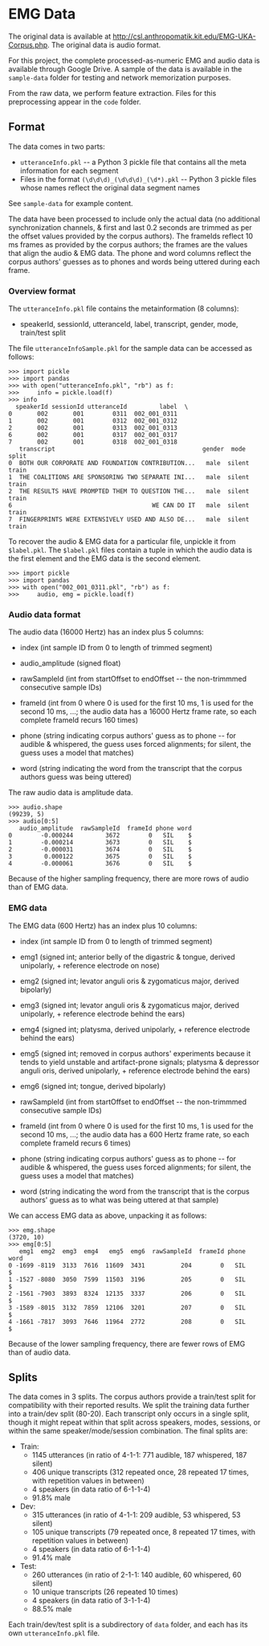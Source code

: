 EMG Data
========

The original data is available at http://csl.anthropomatik.kit.edu/EMG-UKA-Corpus.php. The original data is audio format.

For this project, the complete processed-as-numeric EMG and audio data is available through Google Drive. A sample of the data is available in the `sample-data` folder for testing and network memorization purposes.

From the raw data, we perform feature extraction.  Files for this preprocessing appear in the `code` folder.

Format
------

The data comes in two parts:
* `utteranceInfo.pkl` -- a Python 3 pickle file that contains all the meta information for each segment
* Files in the format `(\d\d\d)_(\d\d\d)_(\d*).pkl` -- Python 3 pickle files whose names reflect the original data segment names

See `sample-data` for example content.

The data have been processed to include only
the actual data (no additional synchronization
channels, & first and last 0.2 seconds are trimmed as 
per the offset values provided by the corpus 
authors).  The frameIds reflect 10 ms frames
as provided by the corpus authors; the frames are
the values that align the audio & EMG data.
The phone and word columns reflect the corpus authors' guesses as to phones and words being uttered during 
each frame.

### Overview format
The `utteranceInfo.pkl` file contains the metainformation (8 columns):
* speakerId, sessionId, utteranceId, label, transcript, gender, mode, train/test split

The file `utteranceInfoSample.pkl` for the sample data can be accessed as follows:

    >>> import pickle
    >>> import pandas
    >>> with open("utteranceInfo.pkl", "rb") as f:
    >>>     info = pickle.load(f)
    >>> info
	  speakerId sessionId utteranceId         label  \
	0       002       001        0311  002_001_0311   
	1       002       001        0312  002_001_0312   
	2       002       001        0313  002_001_0313   
	6       002       001        0317  002_001_0317   
	7       002       001        0318  002_001_0318   
       transcript                                         gender  mode   split  
	0  BOTH OUR CORPORATE AND FOUNDATION CONTRIBUTION...   male  silent  train  
	1  THE COALITIONS ARE SPONSORING TWO SEPARATE INI...   male  silent  train  
	2  THE RESULTS HAVE PROMPTED THEM TO QUESTION THE...   male  silent  train  
	6                                       WE CAN DO IT   male  silent  train  
	7  FINGERPRINTS WERE EXTENSIVELY USED AND ALSO DE...   male  silent  train
		
To recover the audio & EMG data for 
a particular file, unpickle it from `$label.pkl`.
The `$label.pkl` files contain a tuple in which 
the audio data is the first element and 
the EMG data is the second element.

    >>> import pickle
    >>> import pandas
    >>> with open("002_001_0311.pkl", "rb") as f:
    >>>     audio, emg = pickle.load(f)


### Audio data format
The audio data (16000 Hertz) has an index plus 5 columns:

* index (int sample ID from 0 to length of trimmed segment)

* audio_amplitude (signed float)

* rawSampleId (int from startOffset to endOffset -- the
			non-trimmmed consecutive sample IDs)

* frameId (int from 0 where 0 is used for the first 10 ms, 
		 1 is used for the second 10 ms, ...;
		 the audio data has a 16000 Hertz frame rate, so
		 each complete frameId recurs 160 times)
		 
* phone (string indicating corpus authors' guess as to 
	   phone -- for audible & whispered, the guess uses
	   forced alignments; for silent, the guess uses a 
	   model that matches)
	   
* word (string indicating the word from the transcript
	  that the corpus authors guess was being uttered)

The raw audio data is amplitude data.

    >>> audio.shape
    (99239, 5)
    >>> audio[0:5]
       audio_amplitude  rawSampleId  frameId phone word
    0        -0.000244         3672        0   SIL    $
    1        -0.000214         3673        0   SIL    $
    2        -0.000031         3674        0   SIL    $
    3         0.000122         3675        0   SIL    $
    4        -0.000061         3676        0   SIL    $

Because of the higher sampling frequency, there are more rows of audio than of EMG data.
		  
### EMG data

The EMG data (600 Hertz) has an index plus 10 columns:

* index (int sample ID from 0 to length of trimmed segment)

* emg1 (signed int; anterior belly of the digastric & tongue,
		derived unipolarly,
		+ reference electrode on nose)
		
* emg2 (signed int; levator anguli oris & zygomaticus major,
		derived bipolarly)  
		
* emg3 (signed int; levator anguli oris & zygomaticus major,
		derived unipolarly,
		+ reference electrode behind the ears)
		
* emg4 (signed int; platysma,
		derived unipolarly,
		+ reference electrode behind the ears)
		
* emg5 (signed int; removed in corpus authors' experiments 
		because it tends to yield unstable and
		artifact-prone signals;
		platysma & depressor anguli oris,
		derived unipolarly,
		+ reference electrode behind the ears)
		
* emg6 (signed int; tongue,
		derived bipolarly)
		
* rawSampleId (int from startOffset to endOffset -- the
			non-trimmmed consecutive sample IDs)
			
* frameId (int from 0 where 0 is used for the first 10 ms, 
		 1 is used for the second 10 ms, ...;
		 the audio data has a 600 Hertz frame rate, so
		 each complete frameId recurs 6 times)
		 
* phone (string indicating corpus authors' guess as to 
		 phone -- for audible & whispered, the guess uses
		 forced alignments; for silent, the guess uses a 
		 model that matches)
		 
* word (string indicating the word from the transcript
	  that is the corpus authors' guess as to what was being 
      uttered at that sample)

We can access EMG data as above, unpacking it as follows:

    >>> emg.shape
    (3720, 10)
    >>> emg[0:5]
       emg1  emg2  emg3  emg4   emg5  emg6  rawSampleId  frameId phone word
    0 -1699 -8119  3133  7616  11609  3431          204        0   SIL    $
    1 -1527 -8080  3050  7599  11503  3196          205        0   SIL    $
    2 -1561 -7903  3893  8324  12135  3337          206        0   SIL    $
    3 -1589 -8015  3132  7859  12106  3201          207        0   SIL    $
    4 -1661 -7817  3093  7646  11964  2772          208        0   SIL    $

Because of the lower sampling frequency, there are fewer rows of EMG than of audio data.

Splits
------
The data comes in 3 splits. The corpus authors provide a train/test split for compatibility with their reported results.  We split the training data further into a train/dev split (80-20).  Each transcript only occurs in a single split, though it might repeat within that split across speakers, modes, sessions, or within the same speaker/mode/session combination.  The final splits are:

* Train:
    * 1145 utterances (in ratio of 4-1-1: 771 audible, 187 whispered, 187 silent)
    * 406 unique transcripts (312 repeated once, 28 repeated 17 times, with repetition values in between)
    * 4 speakers (in data ratio of 6-1-1-4)
    * 91.8% male
* Dev: 
    * 315 utterances (in ratio of 4-1-1: 209 audible, 53 whispered, 53 silent)
    * 105 unique transcripts (79 repeated once, 8 repeated 17 times, with repetition values in between)
    * 4 speakers (in data ratio of 6-1-1-4)
    * 91.4% male
* Test:
    * 260 utterances (in ratio of 2-1-1: 140 audible, 60 whispered, 60 silent)
    * 10 unique transcripts (26 repeated 10 times)
    * 4 speakers (in data ratio of 3-1-1-4)
    * 88.5% male

Each train/dev/test split is a subdirectory of `data` folder, and each has its own `utteranceInfo.pkl` file. 